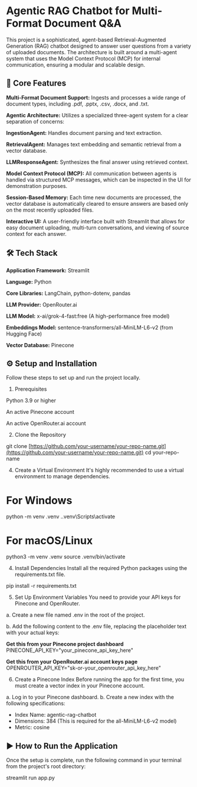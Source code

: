 # Agentic RAG Chatbot for Multi-Format Document Q&A
This project is a sophisticated, agent-based Retrieval-Augmented Generation (RAG) chatbot designed to answer user questions from a variety of uploaded documents. The architecture is built around a multi-agent system that uses the Model Context Protocol (MCP) for internal communication, ensuring a modular and scalable design.

## 🚀 Core Features
**Multi-Format Document Support:** Ingests and processes a wide range of document types, including .pdf, .pptx, .csv, .docx, and .txt.

**Agentic Architecture:** Utilizes a specialized three-agent system for a clear separation of concerns:

**IngestionAgent:** Handles document parsing and text extraction.

**RetrievalAgent:** Manages text embedding and semantic retrieval from a vector database.

**LLMResponseAgent:** Synthesizes the final answer using retrieved context.

**Model Context Protocol (MCP):** All communication between agents is handled via structured MCP messages, which can be inspected in the UI for demonstration purposes.

**Session-Based Memory:** Each time new documents are processed, the vector database is automatically cleared to ensure answers are based only on the most recently uploaded files.

**Interactive UI:** A user-friendly interface built with Streamlit that allows for easy document uploading, multi-turn conversations, and viewing of source context for each answer.

## 🛠️ Tech Stack

**Application Framework:** Streamlit

**Language:** Python

**Core Libraries:** LangChain, python-dotenv, pandas

**LLM Provider:** OpenRouter.ai

**LLM Model:** x-ai/grok-4-fast:free (A high-performance free model)

**Embeddings Model:** sentence-transformers/all-MiniLM-L6-v2 (from Hugging Face)

**Vector Database:** Pinecone

## ⚙️ Setup and Installation
Follow these steps to set up and run the project locally.

1. Prerequisites
   
Python 3.9 or higher

An active Pinecone account

An active OpenRouter.ai account

2. Clone the Repository
   
git clone [https://github.com/your-username/your-repo-name.git](https://github.com/your-username/your-repo-name.git)
cd your-repo-name

4. Create a Virtual Environment
It's highly recommended to use a virtual environment to manage dependencies.

# For Windows
python -m venv .venv
.\.venv\Scripts\activate

# For macOS/Linux
python3 -m venv .venv
source .venv/bin/activate

4. Install Dependencies
Install all the required Python packages using the requirements.txt file.

pip install -r requirements.txt

5. Set Up Environment Variables
You need to provide your API keys for Pinecone and OpenRouter.

a. Create a new file named .env in the root of the project.

b. Add the following content to the .env file, replacing the placeholder text with your actual keys:

**Get this from your Pinecone project dashboard**
PINECONE_API_KEY="your_pinecone_api_key_here"

**Get this from your OpenRouter.ai account keys page**
OPENROUTER_API_KEY="sk-or-your_openrouter_api_key_here"

6. Create a Pinecone Index
Before running the app for the first time, you must create a vector index in your Pinecone account.

a. Log in to your Pinecone dashboard.
b. Create a new index with the following specifications:
-   Index Name: agentic-rag-chatbot
-   Dimensions: 384 (This is required for the all-MiniLM-L6-v2 model)
-   Metric: cosine

## ▶️ How to Run the Application
Once the setup is complete, run the following command in your terminal from the project's root directory:

streamlit run app.py
